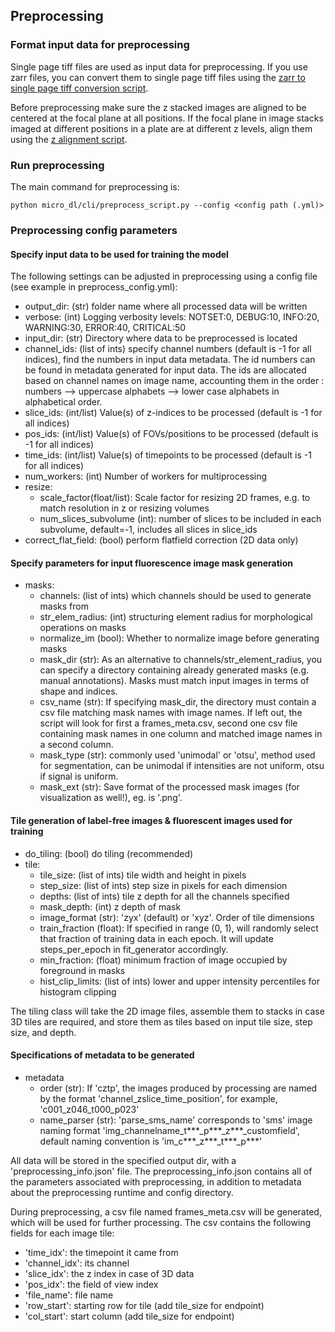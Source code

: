 ## Preprocessing

### Format input data for preprocessing

Single page tiff files are used as input data for preprocessing. If you use zarr files, you can convert 
them to single page tiff files using the [zarr to single page tiff conversion script](https://github.com/mehta-lab/microDL/blob/microDL-documentation/scripts/hcszarr2single_tif_mp.py).

Before preprocessing make sure the z stacked images are aligned to be centered at the focal plane at all positions. If the focal plane in image stacks imaged 
at different positions in a plate are at different z levels, align them using the [z alignment script](https://github.com/mehta-lab/microDL/blob/master/scripts/align_z_focus.py).

### Run preprocessing

The main command for preprocessing is:
```buildoutcfg
python micro_dl/cli/preprocess_script.py --config <config path (.yml)>
```

### Preprocessing config parameters

#### Specify input data to be used for training the model

The following settings can be adjusted in preprocessing using a config file (see example in preprocess_config.yml):
* output_dir: (str) folder name where all processed data will be written
* verbose: (int) Logging verbosity levels: NOTSET:0, DEBUG:10, INFO:20, WARNING:30, ERROR:40, CRITICAL:50
* input_dir: (str) Directory where data to be preprocessed is located
* channel_ids: (list of ints) specify channel numbers (default is -1 for all indices), find the numbers in input data metadata. 
The id numbers can be found in metadata generated for input data. The ids are allocated based on channel names on image name, accounting
them in the order :  numbers --> uppercase alphabets --> lower case alphabets in alphabetical order.
* slice_ids: (int/list) Value(s) of z-indices to be processed (default is -1 for all indices)
* pos_ids: (int/list) Value(s) of FOVs/positions to be processed (default is -1 for all indices)
* time_ids: (int/list) Value(s) of timepoints to be processed (default is -1 for all indices)
* num_workers: (int) Number of workers for multiprocessing
* resize:
    * scale_factor(float/list): Scale factor for resizing 2D frames, e.g. to match resolution in z or resizing volumes
    * num_slices_subvolume (int): number of slices to be included in each subvolume, default=-1, includes all slices in           slice_ids
* correct_flat_field: (bool) perform flatfield correction (2D data only)

#### Specify parameters for input fluorescence image mask generation
* masks:
    * channels: (list of ints) which channels should be used to generate masks from
    * str_elem_radius: (int) structuring element radius for morphological operations on masks
    * normalize_im (bool): Whether to normalize image before generating masks
    * mask_dir (str): As an alternative to channels/str_element_radius, you can specify a directory
    containing already generated masks (e.g. manual annotations). Masks must match input images in 
    terms of shape and indices.
    * csv_name (str): If specifying mask_dir, the directory must contain a csv file matching mask names
    with image names. If left out, the script will look for first a frames_meta.csv,
    second one csv file containing mask names in one column and matched image names in a 
    second column.
    * mask_type (str): commonly used 'unimodal' or 'otsu', method used for segmentation, can be unimodal 
    if intensities are not uniform, otsu if signal is uniform.
    * mask_ext (str): Save format of the processed mask images (for visualization as well!), eg. is '.png'.

#### Tile generation of label-free images & fluorescent images used for training
* do_tiling: (bool) do tiling (recommended)
* tile:
    * tile_size: (list of ints) tile width and height in pixels
    * step_size: (list of ints) step size in pixels for each dimension
    * depths: (list of ints) tile z depth for all the channels specified
    * mask_depth: (int) z depth of mask
    * image_format (str): 'zyx' (default) or 'xyz'. Order of tile dimensions
    * train_fraction (float): If specified in range (0, 1), will randomly select that fraction
    of training data in each epoch. It will update steps_per_epoch in fit_generator accordingly.
    * min_fraction: (float) minimum fraction of image occupied by foreground in masks
    * hist_clip_limits: (list of ints) lower and upper intensity percentiles for histogram clipping

The tiling class will take the 2D image files, assemble them to stacks in case 3D tiles are required,
and store them as tiles based on input tile size, step size, and depth.

#### Specifications of metadata to be generated

* metadata
  * order (str): If 'cztp', the images produced by processing are named by the format 'channel_zslice_time_position', for example, 'c001_z046_t000_p023'
  * name_parser (str): 'parse_sms_name' corresponds to 'sms' image naming format 'img_channelname_t***_p***_z***_customfield', default naming convention is 'im_c***_z***_t***_p***'

All data will be stored in the specified output dir, with a 'preprocessing_info.json' file. 
The preprocessing_info.json contains all of the parameters associated with preprocessing, in addition to 
metadata about the preprocessing runtime and config directory.

During preprocessing, a csv file named frames_meta.csv will be generated, which
will be used for further processing. The csv contains the following fields for each image tile:

* 'time_idx': the timepoint it came from
* 'channel_idx': its channel
* 'slice_idx': the z index in case of 3D data
* 'pos_idx': the field of view index
* 'file_name': file name
* 'row_start': starting row for tile (add tile_size for endpoint)
* 'col_start': start column (add tile_size for endpoint)

